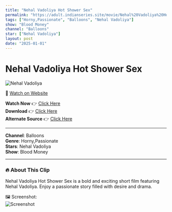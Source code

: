 ```yaml
---
title: "Nehal Vadoliya Hot Shower Sex"
permalink: "https://adult.indianseries.site/movie/Nehal%20Vadoliya%20Hot%20Shower%20Sex"
tags: ["Horny,Passionate", "Balloons", "Nehal Vadoliya"]
show: "Blood Money"
channel: "Balloons"
star: ["Nehal Vadoliya"]
layout: post
date: "2025-01-01"
---
```


# Nehal Vadoliya Hot Shower Sex

![Nehal Vadoliya](https://shorts.desisins.com/wp-content/uploads/2023/10/nehal-vadoliya-blood-money-DesiSins.com_.jpg)

🔗 [Watch on Website](https://adult.indianseries.site/movie/Nehal%20Vadoliya%20Hot%20Shower%20Sex)

**Watch Now** 👉 [Click Here](https://adult.indianseries.site/movie/Nehal%20Vadoliya%20Hot%20Shower%20Sex)  
**Download** 👉 [Click Here](https://adult.indianseries.site/movie/Nehal%20Vadoliya%20Hot%20Shower%20Sex)  
**Alternate Source** 👉 [Click Here](https://adult.indianseries.site/movie/Nehal%20Vadoliya%20Hot%20Shower%20Sex)

---

**Channel**: Balloons  
**Genre**: Horny,Passionate  
**Stars**: Nehal Vadoliya  
**Show**: Blood Money

---

### 🔥 About This Clip

Nehal Vadoliya Hot Shower Sex is a bold and exciting short film featuring Nehal Vadoliya. Enjoy a passionate story filled with desire and drama.
 
🖼️ Screenshot:  
![Screenshot](https://shorts.desisins.com/wp-content/uploads/2023/10/nehal-vadoliya-blood-money-DesiSins.com_.jpg)
